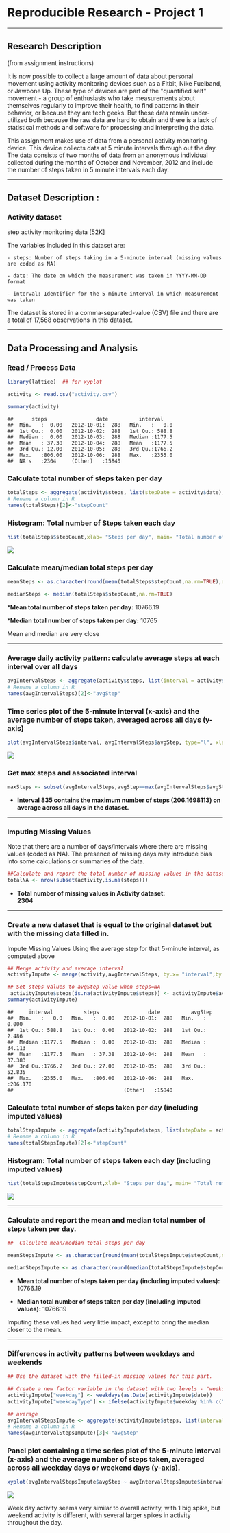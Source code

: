 

# Reproducible Research - Project 1
___

## Research Description 
(from assignment instructions)

It is now possible to collect a large amount of data about personal movement using activity monitoring devices such as a Fitbit, Nike Fuelband, or Jawbone Up. These type of devices are part of the "quantified self" movement - a group of enthusiasts who take measurements about themselves regularly to improve their health, to find patterns in their behavior, or because they are tech geeks. But these data remain under-utilized both because the raw data are hard to obtain and there is a lack of statistical methods and software for processing and interpreting the data.

This assignment makes use of data from a personal activity monitoring device. This device collects data at 5 minute intervals through out the day. The data consists of two months of data from an anonymous individual collected during the months of October and November, 2012 and include the number of steps taken in 5 minute intervals each day.

___
## Dataset Description : 

### Activity dataset

step activity monitoring data [52K]

The variables included in this dataset are:

    - steps: Number of steps taking in a 5-minute interval (missing values are coded as NA)

    - date: The date on which the measurement was taken in YYYY-MM-DD format

    - interval: Identifier for the 5-minute interval in which measurement was taken

The dataset is stored in a comma-separated-value (CSV) file and there are a total of 17,568 observations in this dataset.

___

## Data Processing and Analysis

### Read / Process Data


```r
library(lattice)  ## for xyplot

activity <- read.csv("activity.csv")

summary(activity)  
```

```
##      steps                date          interval     
##  Min.   :  0.00   2012-10-01:  288   Min.   :   0.0  
##  1st Qu.:  0.00   2012-10-02:  288   1st Qu.: 588.8  
##  Median :  0.00   2012-10-03:  288   Median :1177.5  
##  Mean   : 37.38   2012-10-04:  288   Mean   :1177.5  
##  3rd Qu.: 12.00   2012-10-05:  288   3rd Qu.:1766.2  
##  Max.   :806.00   2012-10-06:  288   Max.   :2355.0  
##  NA's   :2304     (Other)   :15840
```

### Calculate total number of steps taken per day


```r
totalSteps <- aggregate(activity$steps, list(stepDate = activity$date), FUN="sum")
# Rename a column in R
names(totalSteps)[2]<-"stepCount"
```

### Histogram:  Total number of Steps taken each day


```r
hist(totalSteps$stepCount,xlab= "Steps per day", main= "Total number of steps taken each day")
```

![](PA1_template_files/figure-html/unnamed-chunk-3-1.png) 

###  Calculate mean/median total steps per day


```r
meanSteps <- as.character(round(mean(totalSteps$stepCount,na.rm=TRUE),digits=2))

medianSteps <- median(totalSteps$stepCount,na.rm=TRUE)
```

*<b>Mean total number of steps taken per day:</b>
10766.19

*<b>Median total number of steps taken per day:</b>
10765

Mean and median are very close

___

### Average daily activity pattern:  calculate average steps at each interval over all days


```r
avgIntervalSteps <- aggregate(activity$steps, list(interval = activity$interval), FUN="mean", na.rm=TRUE)
# Rename a column in R
names(avgIntervalSteps)[2]<-"avgStep"
```

### Time series plot of the 5-minute interval (x-axis) and the average number of steps taken, averaged across all days (y-axis)


```r
plot(avgIntervalSteps$interval, avgIntervalSteps$avgStep, type="l", xlab= "5-minute Interval", ylab= "Average Step (all days)", main="Time series: average daily activity pattern")
```

![](PA1_template_files/figure-html/unnamed-chunk-6-1.png) 

###  Get max steps and associated interval


```r
maxSteps <- subset(avgIntervalSteps,avgStep==max(avgIntervalSteps$avgStep))
```

* <b>Interval 835 contains the maximum number of steps (206.1698113) on average across all days in the dataset.</b>

___

### Imputing Missing Values

Note that there are a number of days/intervals where there are missing values (coded as NA). The presence of missing days may introduce bias into some calculations or summaries of the data.


```r
##Calculate and report the total number of missing values in the dataset (i.e. the total number of rows with NAs) 
totalNA <- nrow(subset(activity,is.na(steps)))
```

* <b>Total number of missing values in Activity dataset:  
2304 </b>

___

### Create a new dataset that is equal to the original dataset but with the missing data filled in.

Impute Missing Values Using the average step for that 5-minute interval, as computed above


```r
## Merge activity and average interval
activityImpute <- merge(activity,avgIntervalSteps, by.x= "interval",by.y="interval")

## Set steps values to avgStep value when steps=NA
 activityImpute$steps[is.na(activityImpute$steps)] <- activityImpute$avgStep[is.na(activityImpute$steps)] 
summary(activityImpute)
```

```
##     interval          steps                date          avgStep       
##  Min.   :   0.0   Min.   :  0.00   2012-10-01:  288   Min.   :  0.000  
##  1st Qu.: 588.8   1st Qu.:  0.00   2012-10-02:  288   1st Qu.:  2.486  
##  Median :1177.5   Median :  0.00   2012-10-03:  288   Median : 34.113  
##  Mean   :1177.5   Mean   : 37.38   2012-10-04:  288   Mean   : 37.383  
##  3rd Qu.:1766.2   3rd Qu.: 27.00   2012-10-05:  288   3rd Qu.: 52.835  
##  Max.   :2355.0   Max.   :806.00   2012-10-06:  288   Max.   :206.170  
##                                    (Other)   :15840
```

### Calculate total number of steps taken per day (including imputed values)


```r
totalStepsImpute <- aggregate(activityImpute$steps, list(stepDate = activityImpute$date), FUN="sum")
# Rename a column in R
names(totalStepsImpute)[2]<-"stepCount"
```

### Histogram: Total number of steps taken each day (including imputed values)


```r
hist(totalStepsImpute$stepCount,xlab= "Steps per day", main= "Total number of steps taken each day",sub= "(includes imputed values)")
```

![](PA1_template_files/figure-html/unnamed-chunk-11-1.png) 

___

### Calculate and report the mean and median total number of steps taken per day.


```r
##  Calculate mean/median total steps per day

meanStepsImpute <- as.character(round(mean(totalStepsImpute$stepCount,na.rm=TRUE),digits=2))

medianStepsImpute <- as.character(round(median(totalStepsImpute$stepCount,na.rm=TRUE),digits=2))
```
 * <b>Mean total number of steps taken per day (including imputed values):</b>
10766.19

 * <b>Median total number of steps taken per day (including imputed values):</b>
10766.19

Imputing these values had very little impact, except to bring the median closer to the mean.  

___

### Differences in activity patterns between weekdays and weekends


```r
## Use the dataset with the filled-in missing values for this part.

## Create a new factor variable in the dataset with two levels - "weekday" and "weekend" indicating whether a given date is a weekday or weekend day.
activityImpute["weekday"] <- weekdays(as.Date(activityImpute$date))
activityImpute["weekdayType"] <- ifelse(activityImpute$weekday %in% c("Saturday","Sunday"),"weekend","weekday")

## average
avgIntervalStepsImpute <- aggregate(activityImpute$steps, list(interval = activityImpute$interval, weekdayType= activityImpute$weekdayType), FUN="mean", na.rm=TRUE)
# Rename a column in R
names(avgIntervalStepsImpute)[3]<-"avgStep"
```

### Panel plot containing a time series plot of the 5-minute interval (x-axis) and the average number of steps taken, averaged across all weekday days or weekend days (y-axis). 


```r
xyplot(avgIntervalStepsImpute$avgStep ~ avgIntervalStepsImpute$interval | avgIntervalStepsImpute$weekdayType, type="l", layout= c(1,2), xlab= "Interval", ylab= "Average Step", main= "Time-series of 5-minute interval comparing Weekday to Weekend")
```

![](PA1_template_files/figure-html/unnamed-chunk-14-1.png) 


Week day activity seems very similar to overall activity, with 1 big spike, but weekend activity is different, with several larger spikes in activity throughout the day.

